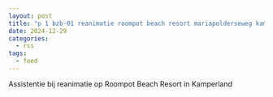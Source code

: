 ```yaml
---
layout: post
title: "p 1 bzb-01 reanimatie roompot beach resort mariapolderseweg kamperland 194801"
date: 2024-12-29
categories: 
  - rss
tags: 
  - feed
---
```


Assistentie bij reanimatie op Roompot Beach Resort in Kamperland
